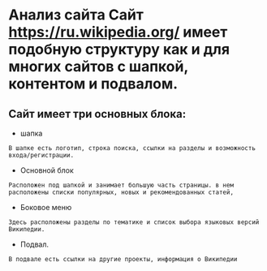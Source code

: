# Анализ сайта Сайт https://ru.wikipedia.org/ имеет подобную структуру как и для многих сайтов с шапкой, контентом и подвалом.

## Сайт имеет три основных блока:

 - шапка
 ```
 В шапке есть логотип, строка поиска, ссылки на разделы и возможность входа/регистрации.
 ```
 - Основной блок
 ``` 
 Расположен под шапкой и занимает большую часть страницы. в нем расположены списки популярных, новых и рекомендованных статей, 
```
- Боковое меню
```
Здесь расположены разделы по тематике и список выбора языковых версий Википедии.
 ```

 - Подвал.  
 ```
 В подвале есть ссылки на другие проекты, информация о Википедии 
 ```